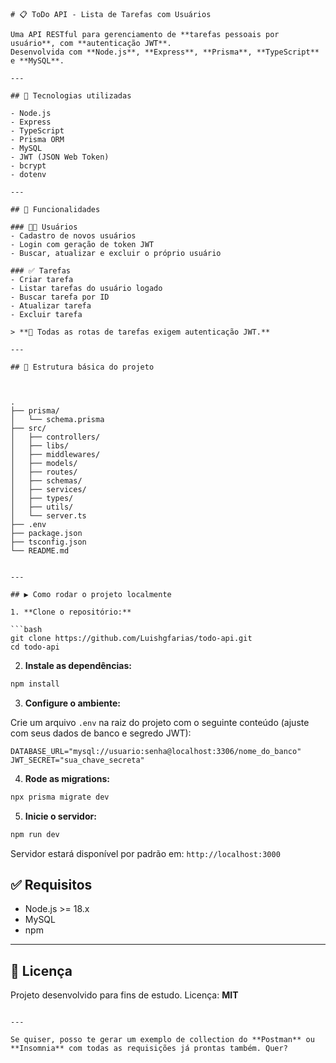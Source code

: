 ```
# 📋 ToDo API - Lista de Tarefas com Usuários

Uma API RESTful para gerenciamento de **tarefas pessoais por usuário**, com **autenticação JWT**.  
Desenvolvida com **Node.js**, **Express**, **Prisma**, **TypeScript** e **MySQL**.

---

## 🚀 Tecnologias utilizadas

- Node.js
- Express
- TypeScript
- Prisma ORM
- MySQL
- JWT (JSON Web Token)
- bcrypt
- dotenv

---

## 📌 Funcionalidades

### 🧑‍💻 Usuários
- Cadastro de novos usuários
- Login com geração de token JWT
- Buscar, atualizar e excluir o próprio usuário

### ✅ Tarefas
- Criar tarefa
- Listar tarefas do usuário logado
- Buscar tarefa por ID
- Atualizar tarefa
- Excluir tarefa

> **🔐 Todas as rotas de tarefas exigem autenticação JWT.**

---

## 📂 Estrutura básica do projeto



.
├── prisma/
│   └── schema.prisma
├── src/
│   ├── controllers/
│   ├── libs/
│   ├── middlewares/
│   ├── models/
│   ├── routes/
│   ├── schemas/
│   ├── services/
│   ├── types/
│   ├── utils/
│   └── server.ts
├── .env
├── package.json
├── tsconfig.json
└── README.md


---

## ▶️ Como rodar o projeto localmente

1. **Clone o repositório:**

```bash
git clone https://github.com/Luishgfarias/todo-api.git
cd todo-api
````

2. **Instale as dependências:**

```bash
npm install
```

3. **Configure o ambiente:**

Crie um arquivo `.env` na raiz do projeto com o seguinte conteúdo (ajuste com seus dados de banco e segredo JWT):

```
DATABASE_URL="mysql://usuario:senha@localhost:3306/nome_do_banco"
JWT_SECRET="sua_chave_secreta"
```

4. **Rode as migrations:**

```bash
npx prisma migrate dev
```

5. **Inicie o servidor:**

```bash
npm run dev
```

Servidor estará disponível por padrão em:
`http://localhost:3000`

## ✅ Requisitos

* Node.js >= 18.x
* MySQL
* npm

---

## 📑 Licença

Projeto desenvolvido para fins de estudo.
Licença: **MIT**

```

---

Se quiser, posso te gerar um exemplo de collection do **Postman** ou **Insomnia** com todas as requisições já prontas também. Quer?
```
